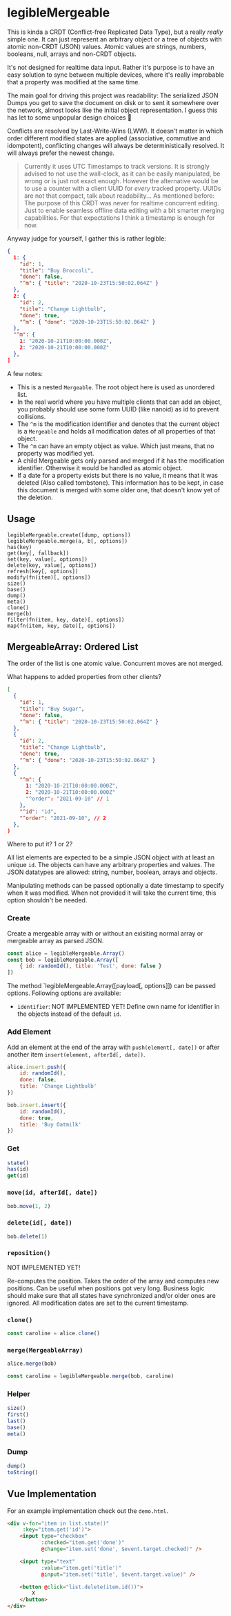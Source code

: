 # legibleMergeable

This is kinda a CRDT (Conflict-free Replicated Data Type), but a really *really* simple one. It can just represent an arbitrary object or a tree of objects with atomic non-CRDT (JSON) values. Atomic values are strings, numbers, booleans, null, arrays and non-CRDT objects.

It's not designed for realtime data input. Rather it's purpose is to have an easy solution to sync between multiple devices, where it's really improbable that a property was modified at the same time.

The main goal for driving this project was readability: The serialized JSON Dumps you get to save the document on disk or to sent it somewhere over the network, almost looks like the initial object representation. I guess this has let to some unpopular design choices 😬

Conflicts are resolved by Last-Write-Wins (LWW). It doesn't matter in which order different modified states are applied (associative, commutive and idompotent), conflicting changes will always be deterministically resolved. It will always prefer the newest change.

> Currently it uses UTC Timestamps to track versions. It is strongly advised to not use the wall-clock, as it can be easily manipulated, be wrong or is just not exact enough. However the alternative would be to use a counter with a client UUID for *every* tracked property. UUIDs are not that compact, talk about readability... As mentioned before: The purpose of this CRDT was never for realtime concurrent editing. Just to enable seamless offline data editing with a bit smarter merging capabilities. For that expectations I think a timestamp is enough for now.

Anyway judge for yourself, I gather this is rather legible:

```json
{
  1: {
    "id": 1,
    "title": "Buy Broccoli",
    "done": false,
    "^m": { "title": "2020-10-23T15:50:02.064Z" }
  },
  2: {
    "id": 2,
    "title": "Change Lightbulb",
    "done": true,
    "^m": { "done": "2020-10-23T15:50:02.064Z" }
  },
  "^m": {
    1: "2020-10-21T10:00:00.000Z",
    2: "2020-10-21T10:00:00.000Z"
  },
]
```

A few notes:

* This is a nested `Mergeable`. The root object here is used as unordered list.
* In the real world where you have multiple clients that can add an object, you probably should use some form UUID (like nanoid) as id to prevent collisions.
* The `^m` is the modification identifier and denotes that the current object is a `Mergeable` and holds all modification dates of all properties of that object.
* The `^m` can have an empty object as value. Which just means, that no property was modified yet.
* A child Mergeable gets only parsed and merged if it has the modification identifier. Otherwise it would be handled as atomic object.
* If a date for a property exists but there is no value, it means that it was deleted (Also called tombstone). This information has to be kept, in case this document is merged with some older one, that doesn't know yet of the deletion.

## Usage

```
legibleMergeable.create([dump, options])
legibleMergeable.merge(a, b[, options])
has(key)
get(key[, fallback])
set(key, value[, options])
delete(key, value[, options])
refresh(key[, options])
modify(fn(item)[, options])
size()
base()
dump()
meta()
clone()
merge(b)
filter(fn(item, key, date)[, options])
map(fn(item, key, date)[, options])
```

## MergeableArray: Ordered List

The order of the list is one atomic value. Concurrent moves are not merged.

What happens to added properties from other clients?

```json
[
  {
    "id": 1,
    "title": "Buy Sugar",
    "done": false,
    "^m": { "title": "2020-10-23T15:50:02.064Z" }
  },
  {
    "id": 2,
    "title": "Change Lightbulb",
    "done": true,
    "^m": { "done": "2020-10-23T15:50:02.064Z" }
  },
  {
    "^m": {
      1: "2020-10-21T10:00:00.000Z",
      2: "2020-10-21T10:00:00.000Z"
      "^order": "2021-09-10" // 1
    },
    "^id": "id",
    "^order": "2021-09-10", // 2
  },
)
```

Where to put it? 1 or 2?

All list elements are expected to be a simple JSON object with at least an unique `id`. The objects can have any arbitrary properties and values. The JSON datatypes are allowed: string, number, boolean, arrays and objects.

Manipulating methods can be passed optionally a date timestamp to specify when it was modified. When not provided it will take the current time, this option shouldn't be needed.

### Create

Create a mergeable array with or without an exisiting normal array or mergeable array as parsed JSON.

```javascript
const alice = legibleMergeable.Array()
const bob = legibleMergeable.Array([
    { id: randomId(), title: 'Test', done: false }
])
```

The method `legibleMergeable.Array([payload[, options]]) can be passed options. Following options are available:

* `identifier`: NOT IMPLEMENTED YET! Define own name for identifier in the objects instead of the default `id`.

### Add Element

Add an element at the end of the array with `push(element[, date])` or after another item `insert(element, afterId[, date])`.

```javascript
alice.insert.push({
    id: randomId(),
    done: false,
    title: 'Change Lightbulb'
})

bob.insert.insert({
    id: randomId(),
    done: true,
    title: 'Buy Oatmilk'
})
```

### Get

```javascript
state()
has(id)
get(id)
```

### `move(id, afterId[, date])`

```javascript
bob.move(1, 2)
```

### `delete(id[, date])`

```javascript
bob.delete(1)
```

### `reposition()`

NOT IMPLEMENTED YET!

Re-computes the position. Takes the order of the array and computes new positions. Can be useful when positions got very long. Business logic should make sure that all states have synchronized and/or older ones are ignored. All modification dates are set to the current timestamp.

### `clone()`

```javascript
const caroline = alice.clone()
```

### `merge(MergeableArray)`

```javascript
alice.merge(bob)

const caroline = legibleMergeable.merge(bob, caroline)
```

### Helper

```javascript
size()
first()
last()
base()
meta()
```

### Dump

```javascript
dump()
toString()
```

## Vue Implementation

For an example implementation check out the `demo.html`.

```html
<div v-for="item in list.state()"
     :key="item.get('id')">
    <input type="checkbox"
           :checked="item.get('done')"
           @change="item.set('done', $event.target.checked)" />

    <input type="text"
           :value="item.get('title')"
           @input="item.set('title', $event.target.value)" />

    <button @click="list.delete(item.id())">
        X
    </button>
</div>
```
